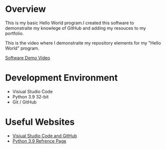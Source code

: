 # Overview

This is my basic Hello World program.I created this software to demonstraite my knowlege of GitHub and adding my resouces to my portfolio.

This is the video where I demonstraite my repository elements for my "Hello World" program.

[Software Demo Video](https://www.youtube.com/watch?v=yvrJ4hxfYLU)

# Development Environment

* Visiual Studio Code
* Python 3.9 32-bit
* Git / GitHub

# Useful Websites

* [Visiual Studio Code and GitHub](https://code.visualstudio.com/docs/editor/versioncontrol)
* [Python 3.9 Refrence Page](https://docs.python.org/3/library/)
